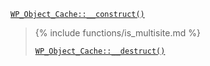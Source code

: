 <p><code><a href="https://developer.wordpress.org/reference/classes/wp_object_cache/__construct/">WP_Object_Cache::__construct()</a></code></p>

<blockquote>

{% include functions/is_multisite.md %}

[`WP_Object_Cache::__destruct()`](https://developer.wordpress.org/reference/classes/wp_object_cache/__destruct/)


</blockquote>